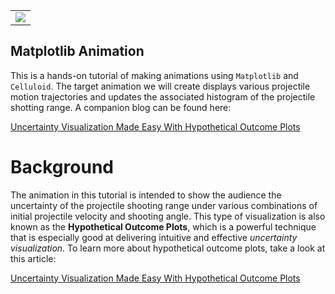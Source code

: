 <table align="center">
  <td>
    <a target="_blank" href="https://colab.research.google.com/github/ShuaiGuo16/Matplotllib_Animation_Tutorial/blob/master/Tutorial.ipynb"><img src="https://colab.research.google.com/assets/colab-badge.svg" /></a>
  </td>
</table>

## Matplotlib Animation

This is a hands-on tutorial of making animations using `Matplotlib` and `Celluloid`. The target animation we will create displays various projectile motion trajectories and updates the associated histogram of the projectile shotting range. A companion blog can be found here:

[Uncertainty Visualization Made Easy With Hypothetical Outcome Plots](https://towardsdatascience.com/uncertainty-visualization-made-easy-with-hypothetical-outcome-plots-89558574d069)



# Background
The animation in this tutorial is intended to show the audience the uncertainty of the projectile shooting range under various combinations of initial projectile velocity and shooting angle. This type of visualization is also known as the **Hypothetical Outcome Plots**, which is a powerful technique that is especially good at delivering intuitive and effective *uncertainty visualization*. To learn more about hypothetical outcome plots, take a look at this article:

[Uncertainty Visualization Made Easy With Hypothetical Outcome Plots](https://towardsdatascience.com/uncertainty-visualization-made-easy-with-hypothetical-outcome-plots-89558574d069)
 